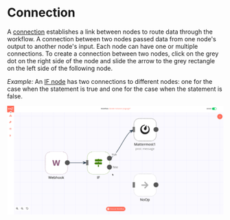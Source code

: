 # Connection

A [connection](../../reference/glossary.md#connection) establishes a link between nodes to route data through the workflow. A connection between two nodes passed data from one node's output to another node's input. Each node can have one or multiple connections. To create a connection between two nodes, click on the grey dot on the right side of the node and slide the arrow to the grey rectangle on the left side of the following node.  

*Example:* An [IF node](../../nodes/nodes-library/core-nodes/If/README.md) has two connections to different nodes: one for the case when the statement is true and one for the case when the statement is false.

![Connection](../images/Connection_ifnode.gif)
